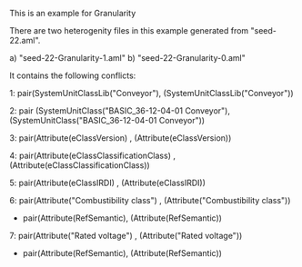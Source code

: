 This is an example for Granularity

There are two heterogenity files in this example generated from "seed-22.aml".

a) "seed-22-Granularity-1.aml"
b) "seed-22-Granularity-0.aml"

It contains the following conflicts:

1: pair(SystemUnitClassLib("Conveyor"), (SystemUnitClassLib("Conveyor"))

2: pair (SystemUnitClass("BASIC_36-12-04-01 Conveyor"),(SystemUnitClass("BASIC_36-12-04-01 Conveyor"))

3: pair(Attribute(eClassVersion) , (Attribute(eClassVersion))

4: pair(Attribute(eClassClassificationClass) , (Attribute(eClassClassificationClass))

5: pair(Attribute(eClassIRDI) , (Attribute(eClassIRDI))

6: pair(Attribute("Combustibility class") , (Attribute("Combustibility class"))

 - pair(Attribute(RefSemantic), (Attribute(RefSemantic))
 
7: pair(Attribute("Rated voltage") , (Attribute("Rated voltage"))

 - pair(Attribute(RefSemantic), (Attribute(RefSemantic))

 